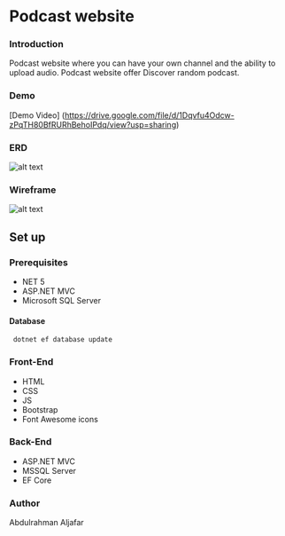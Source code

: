 
# Podcast website

### Introduction 
Podcast website where you can have your own channel and the ability to upload audio. Podcast website offer Discover random podcast.

### Demo  

[Demo Video] (https://drive.google.com/file/d/1Dqvfu4Odcw-zPqTH80BfRURhBehoIPdq/view?usp=sharing)

### ERD
![alt text](https://res.cloudinary.com/duuconncq/image/upload/v1624122275/Screenshot_2021-06-19_200419_jxv5tg.png)
### Wireframe  
![alt text](https://res.cloudinary.com/duuconncq/image/upload/v1624123724/Screenshot_2021-06-19_202817_fjk4le.png)

## Set up  

### Prerequisites
- NET 5 
- ASP.NET MVC
- Microsoft SQL Server 
  
 #### Database
 ``` dotnet ef database update```

### Front-End  
 - HTML
 - CSS
 - JS
 - Bootstrap 
 - Font Awesome icons

### Back-End 
 - ASP.NET MVC
 - MSSQL Server
 - EF Core
### Author
 Abdulrahman Aljafar

